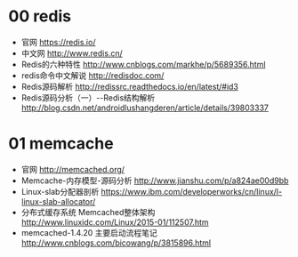 # 00 redis
* 官网  https://redis.io/
* 中文网 http://www.redis.cn/
* Redis的六种特性  http://www.cnblogs.com/markhe/p/5689356.html
* redis命令中文解说 http://redisdoc.com/
* Redis源码解析  http://redissrc.readthedocs.io/en/latest/#id3
* Redis源码分析（一）--Redis结构解析 http://blog.csdn.net/androidlushangderen/article/details/39803337

# 01 memcache
* 官网  http://memcached.org/
* Memcache-内存模型-源码分析 http://www.jianshu.com/p/a824ae00d9bb
* Linux-slab分配器剖析 https://www.ibm.com/developerworks/cn/linux/l-linux-slab-allocator/
* 分布式缓存系统 Memcached整体架构 http://www.linuxidc.com/Linux/2015-01/112507.htm
* memcached-1.4.20 主要启动流程笔记 http://www.cnblogs.com/bicowang/p/3815896.html
